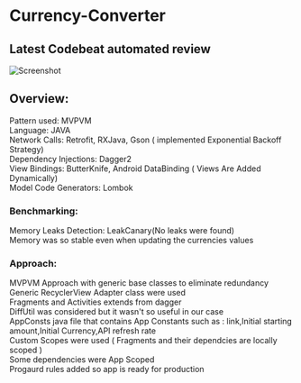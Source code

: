 # Currency-Converter

## Latest Codebeat automated review 
![Screenshot](https://i.ibb.co/BfWbRnL/Screen-Shot-2019-08-16-at-15-10-49.png)

## Overview:
Pattern used: MVPVM<br>
Language: JAVA<br>
Network Calls: Retrofit, RXJava, Gson ( implemented Exponential Backoff Strategy)<br>
Dependency Injections: Dagger2<br>
View Bindings: ButterKnife, Android DataBinding ( Views Are Added Dynamically)<br>
Model Code Generators: Lombok<br>
### Benchmarking:
Memory Leaks Detection: LeakCanary(No leaks were found)<br>
Memory was so stable even when updating the currencies values<br>
### Approach:
MVPVM Approach with generic base classes to eliminate redundancy<br>
Generic RecyclerView Adapter class were used<br>
Fragments and Activities extends from dagger <br>
DiffUtil was considered but it wasn't so useful in our case<br>
AppConsts java file that contains App Constants such as : link,Initial starting amount,Initial Currency,API refresh rate<br>
Custom Scopes were used ( Fragments and their dependcies are locally scoped )<br>
Some dependencies were App Scoped<br>
Progaurd rules added so app is ready for production


